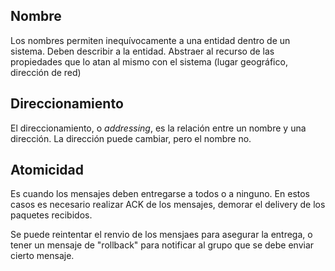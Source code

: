 ## Nombre

Los nombres permiten inequívocamente a una entidad dentro de un sistema. Deben describir a la entidad. Abstraer al recurso de las propiedades que lo atan al mismo con el sistema (lugar geográfico, dirección de red)

## Direccionamiento

El direccionamiento, o *addressing*, es la relación entre un nombre y una dirección. La dirección puede cambiar, pero el nombre no.

## Atomicidad

Es cuando los mensajes deben entregarse a todos o a ninguno. En estos casos es necesario realizar ACK de los mensajes, demorar el delivery de los paquetes recibidos.

Se puede reintentar el renvio de los mensjaes para asegurar la entrega, o tener un mensaje de "rollback" para notificar al grupo que se debe enviar cierto mensaje.
